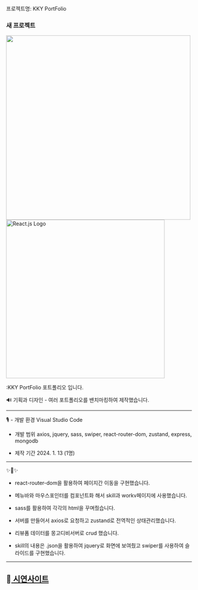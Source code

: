프로젝트명: KKY PortFolio


### 새 프로젝트


<img src="https://github.com/repeat0105/pofolfront/assets/142207038/48a05eeb-c3ea-494b-9456-e1f73235987d" width="500" height="auto">
<img src="https://images.velog.io/images/ohwani/post/fbec6b50-1a23-44f6-8fbd-4014c441bd15/react_logo.png" alt="React.js Logo" width="430" height="auto">

:KKY PortFolio 포트폴리오 입니다.

🔊 
기획과 디자인 - 여러 포트폴리오를 밴치마킹하여 제작했습니다.

-------------

 🎙️ - 개발 환경
      Visual Studio Code

   - 개발 범위
     axios, jquery, sass, swiper, react-router-dom, zustand, express, mongodb
 
   - 제작 기간
     2024. 1. 13 (1명)

-------------
✨🎺✨

- react-router-dom을 활용하여 페이지간 이동을 구현했습니다. 

- 메뉴바와 마우스포인터를 컴포넌트화 해서 skill과 workv페이지에 사용했습니다.

- sass를 활용하여 각각의 html을 꾸며줬습니다. 

- 서버를 만들어서 axios로 요청하고 zustand로 전역적인 상태관리했습니다.

- 리뷰폼 데이터를 몽고디비서버로 crud 했습니다.

- skill의 내용은 .json을 활용하여 jquery로 화면에 보여줬고 swiper를 사용하여 슬라이드를 구현했습니다.

-------------
## 📢<a href="https://pofolfront-opal.vercel.app/"> 시연사이트 <a/> 
